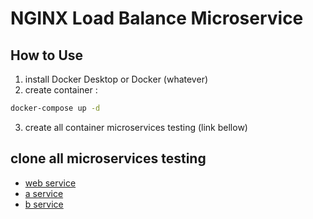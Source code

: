 # NGINX Load Balance Microservice

## How to Use
1. install Docker Desktop or Docker (whatever)
2. create container :
```bash
docker-compose up -d
```
3. create all container microservices testing (link bellow)

## clone all microservices testing
- [web service](https://github.com)
- [a service](https://github.com/jefripunza/example-a-service.git)
- [b service](https://github.com/jefripunza/example-b-service.git)
